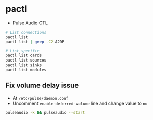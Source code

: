 # pactl

- Pulse Audio CTL

```sh
# List connections
pactl list
pactl list | grep -C2 A2DP

# List specific
pactl list cards
pactl list sources
pactl list sinks
pactl list modules
```

## Fix volume delay issue

- At `/etc/pulse/daemon.conf`
- Uncomment `enable-deferred-volume` line and change value to `no`

```bash
pulseaudio -k && pulseaudio --start
```
